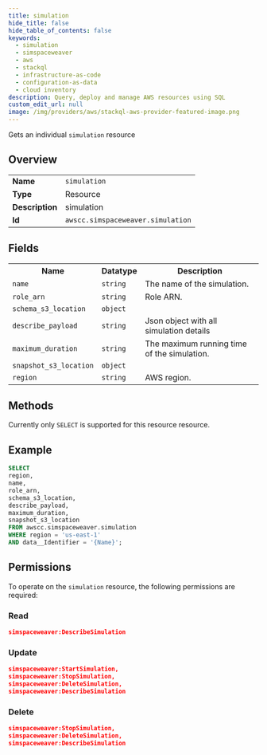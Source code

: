 ```yaml
---
title: simulation
hide_title: false
hide_table_of_contents: false
keywords:
  - simulation
  - simspaceweaver
  - aws
  - stackql
  - infrastructure-as-code
  - configuration-as-data
  - cloud inventory
description: Query, deploy and manage AWS resources using SQL
custom_edit_url: null
image: /img/providers/aws/stackql-aws-provider-featured-image.png
---
```

Gets an individual <code>simulation</code> resource

## Overview
<table><tbody>
<tr><td><b>Name</b></td><td><code>simulation</code></td></tr>
<tr><td><b>Type</b></td><td>Resource</td></tr>
<tr><td><b>Description</b></td><td>simulation</td></tr>
<tr><td><b>Id</b></td><td><code>awscc.simspaceweaver.simulation</code></td></tr>
</tbody></table>

## Fields
<table><tbody>
<tr><th>Name</th><th>Datatype</th><th>Description</th></tr>
<tr><td><code>name</code></td><td><code>string</code></td><td>The name of the simulation.</td></tr>
<tr><td><code>role_arn</code></td><td><code>string</code></td><td>Role ARN.</td></tr>
<tr><td><code>schema_s3_location</code></td><td><code>object</code></td><td></td></tr>
<tr><td><code>describe_payload</code></td><td><code>string</code></td><td>Json object with all simulation details</td></tr>
<tr><td><code>maximum_duration</code></td><td><code>string</code></td><td>The maximum running time of the simulation.</td></tr>
<tr><td><code>snapshot_s3_location</code></td><td><code>object</code></td><td></td></tr>
<tr><td><code>region</code></td><td><code>string</code></td><td>AWS region.</td></tr>

</tbody></table>

## Methods
Currently only <code>SELECT</code> is supported for this resource resource.

## Example
```sql
SELECT
region,
name,
role_arn,
schema_s3_location,
describe_payload,
maximum_duration,
snapshot_s3_location
FROM awscc.simspaceweaver.simulation
WHERE region = 'us-east-1'
AND data__Identifier = '{Name}';
```

## Permissions

To operate on the <code>simulation</code> resource, the following permissions are required:

### Read
```json
simspaceweaver:DescribeSimulation
```

### Update
```json
simspaceweaver:StartSimulation,
simspaceweaver:StopSimulation,
simspaceweaver:DeleteSimulation,
simspaceweaver:DescribeSimulation
```

### Delete
```json
simspaceweaver:StopSimulation,
simspaceweaver:DeleteSimulation,
simspaceweaver:DescribeSimulation
```

